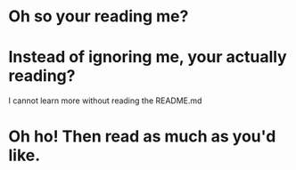 # Oh so your reading me?
# Instead of ignoring me, your actually reading?
I cannot learn more without reading the README.md
# Oh ho! Then read as much as you'd like.
